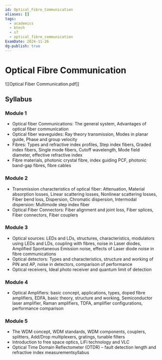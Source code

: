 ```yaml
---
id: Optical_Fibre_Communication
aliases: []
tags:
  - academics
  - btech
  - s7
  - optical_fibre_communication
ExamDate: 2024-11-26
dg-publish: true
---
```


# Optical Fibre Communication

![[Optical Fiber Communication.pdf]]

## Syllabus

### Module 1

- Optical fiber Communications: The general system, Advantages of optical fiber communication
- Optical fiber waveguides: Ray theory transmission, Modes in planar guide, Phase and group velocity
- Fibres: Types and refractive index profiles, Step index fibers, Graded index fibers, Single mode fibers, Cutoff wavelength, Mode field diameter, effective refractive index
- Fibre materials, photonic crystal fibre, index guiding PCF, photonic band-gap fibres, fibre cables

### Module 2

- Transmission characteristics of optical fiber: Attenuation, Material absorption losses, Linear scattering losses, Nonlinear scattering losses, Fiber bend loss, Dispersion, Chromatic dispersion, Intermodal dispersion: Multimode step index fiber
- Optical Fiber Connectors: Fiber alignment and joint loss, Fiber splices, Fiber connectors, Fiber couplers

### Module 3

- Optical sources: LEDs and LDs, structures, characteristics, modulators using LEDs and LDs, coupling with fibres, noise in Laser diodes, Amplified Spontaneous Emission noise, effects of Laser diode noise in fibre communications
- Optical detectors: Types and characteristics, structure and working of PIN and AP, noise in detectors, comparison of performance
- Optical receivers, Ideal photo receiver and quantum limit of detection

### Module 4

- Optical Amplifiers: basic concept, applications, types, doped fibre amplifiers, EDFA, basic theory, structure and working, Semiconductor laser amplifier, Raman amplifiers, TDFA, amplifier configurations, performance comparison

### Module 5

- The WDM concept, WDM standards, WDM components, couplers, splitters, Add/Drop multiplexers, gratings, tunable filters
- Introduction to free space optics, LiFi technology and VLC
- Optical Time Domain Reflectometer (OTDR) – fault detection length and refractive index measurementsyllabus
